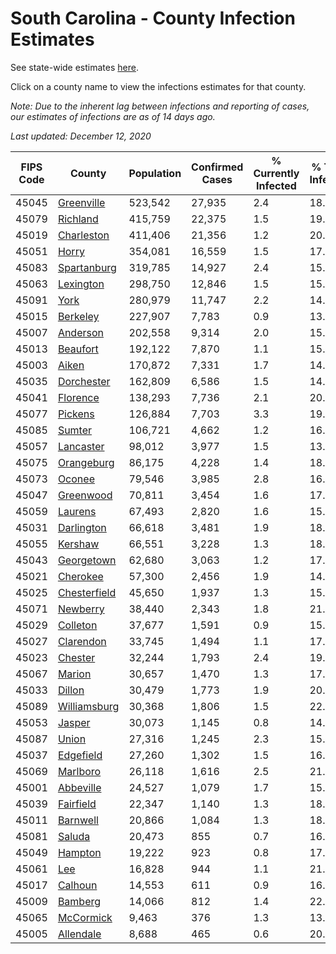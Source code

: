 # South Carolina - County Infection Estimates

See state-wide estimates [here](/infections/us-sc).

Click on a county name to view the infections estimates for that county.

*Note: Due to the inherent lag between infections and reporting of cases, our estimates of infections are as of 14 days ago.*

*Last updated: December 12, 2020*

|   FIPS Code |                       County |   Population |   Confirmed Cases |   % Currently Infected |   % Total Infected |
|-------------|------------------------------|--------------|-------------------|------------------------|--------------------|
|       45045 |     [Greenville](greenville) |      523,542 |            27,935 |                    2.4 |               18.7 |
|       45079 |         [Richland](richland) |      415,759 |            22,375 |                    1.5 |               19.8 |
|       45019 |     [Charleston](charleston) |      411,406 |            21,356 |                    1.2 |               20.4 |
|       45051 |               [Horry](horry) |      354,081 |            16,559 |                    1.5 |               17.5 |
|       45083 |   [Spartanburg](spartanburg) |      319,785 |            14,927 |                    2.4 |               15.5 |
|       45063 |       [Lexington](lexington) |      298,750 |            12,846 |                    1.5 |               15.3 |
|       45091 |                 [York](york) |      280,979 |            11,747 |                    2.2 |               14.0 |
|       45015 |         [Berkeley](berkeley) |      227,907 |             7,783 |                    0.9 |               13.0 |
|       45007 |         [Anderson](anderson) |      202,558 |             9,314 |                    2.0 |               15.3 |
|       45013 |         [Beaufort](beaufort) |      192,122 |             7,870 |                    1.1 |               15.5 |
|       45003 |               [Aiken](aiken) |      170,872 |             7,331 |                    1.7 |               14.1 |
|       45035 |     [Dorchester](dorchester) |      162,809 |             6,586 |                    1.5 |               14.8 |
|       45041 |         [Florence](florence) |      138,293 |             7,736 |                    2.1 |               20.1 |
|       45077 |           [Pickens](pickens) |      126,884 |             7,703 |                    3.3 |               19.8 |
|       45085 |             [Sumter](sumter) |      106,721 |             4,662 |                    1.2 |               16.7 |
|       45057 |       [Lancaster](lancaster) |       98,012 |             3,977 |                    1.5 |               13.9 |
|       45075 |     [Orangeburg](orangeburg) |       86,175 |             4,228 |                    1.4 |               18.6 |
|       45073 |             [Oconee](oconee) |       79,546 |             3,985 |                    2.8 |               16.1 |
|       45047 |       [Greenwood](greenwood) |       70,811 |             3,454 |                    1.6 |               17.5 |
|       45059 |           [Laurens](laurens) |       67,493 |             2,820 |                    1.6 |               15.2 |
|       45031 |     [Darlington](darlington) |       66,618 |             3,481 |                    1.9 |               18.2 |
|       45055 |           [Kershaw](kershaw) |       66,551 |             3,228 |                    1.3 |               18.7 |
|       45043 |     [Georgetown](georgetown) |       62,680 |             3,063 |                    1.2 |               17.8 |
|       45021 |         [Cherokee](cherokee) |       57,300 |             2,456 |                    1.9 |               14.1 |
|       45025 | [Chesterfield](chesterfield) |       45,650 |             1,937 |                    1.3 |               15.2 |
|       45071 |         [Newberry](newberry) |       38,440 |             2,343 |                    1.8 |               21.2 |
|       45029 |         [Colleton](colleton) |       37,677 |             1,591 |                    0.9 |               15.7 |
|       45027 |       [Clarendon](clarendon) |       33,745 |             1,494 |                    1.1 |               17.9 |
|       45023 |           [Chester](chester) |       32,244 |             1,793 |                    2.4 |               19.5 |
|       45067 |             [Marion](marion) |       30,657 |             1,470 |                    1.3 |               17.0 |
|       45033 |             [Dillon](dillon) |       30,479 |             1,773 |                    1.9 |               20.0 |
|       45089 | [Williamsburg](williamsburg) |       30,368 |             1,806 |                    1.5 |               22.3 |
|       45053 |             [Jasper](jasper) |       30,073 |             1,145 |                    0.8 |               14.2 |
|       45087 |               [Union](union) |       27,316 |             1,245 |                    2.3 |               15.4 |
|       45037 |       [Edgefield](edgefield) |       27,260 |             1,302 |                    1.5 |               16.2 |
|       45069 |         [Marlboro](marlboro) |       26,118 |             1,616 |                    2.5 |               21.3 |
|       45001 |       [Abbeville](abbeville) |       24,527 |             1,079 |                    1.7 |               15.3 |
|       45039 |       [Fairfield](fairfield) |       22,347 |             1,140 |                    1.3 |               18.8 |
|       45011 |         [Barnwell](barnwell) |       20,866 |             1,084 |                    1.3 |               18.2 |
|       45081 |             [Saluda](saluda) |       20,473 |               855 |                    0.7 |               16.0 |
|       45049 |           [Hampton](hampton) |       19,222 |               923 |                    0.8 |               17.5 |
|       45061 |                   [Lee](lee) |       16,828 |               944 |                    1.1 |               21.6 |
|       45017 |           [Calhoun](calhoun) |       14,553 |               611 |                    0.9 |               16.0 |
|       45009 |           [Bamberg](bamberg) |       14,066 |               812 |                    1.4 |               22.2 |
|       45065 |       [McCormick](mccormick) |        9,463 |               376 |                    1.3 |               13.8 |
|       45005 |       [Allendale](allendale) |        8,688 |               465 |                    0.6 |               20.2 |